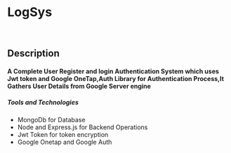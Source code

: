 # LogSys

<br>
<h2>Description</h2>

<h4>A Complete User Register and login Authentication System which uses Jwt token and Google OneTap,Auth Library for Authentication Process,It Gathers User Details from Google Server engine
</h4>
<h5>Tools and Technologies</h5>
<ul>
<li>MongoDb for Database</li>
<li>Node and Express.js for Backend Operations</li>
<li>Jwt Token for token encryption</li>
<li>Google Onetap and Google Auth</li>
</ul>
